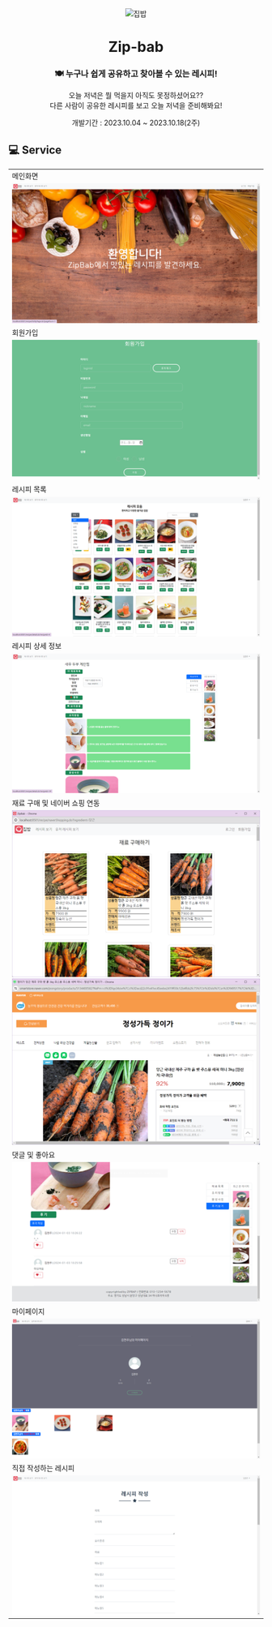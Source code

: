 <div align="center">
<img width="100px" src="src/main/webapp/images/logo/main_logo.png" alt="집밥"/>

# Zip-bab

### 🍽️ 누구나 쉽게 공유하고 찾아볼 수 있는 레시피!

오늘 저녁은 뭘 먹을지 아직도 못정하셨어요?? <br/>
다른 사람이 공유한 레시피를 보고 오늘 저녁을 준비해봐요!


개발기간 : 2023.10.04 ~ 2023.10.18(2주)
</div>

## 💻 Service

<div align='center'>

<table>
   <tr>
        <td>메인화면</td>
    </tr>
    <tr>
        <td>
            <img src="src/main/webapp/images/readme/main.png">
        </td>
    </tr>
    <tr>
        <td>회원가입</td>
    </tr>
    <tr>
        <td>
            <img src="src/main/webapp/images/readme/join.png"/>
        </td>
    </tr>
    <tr>
        <td>레시피 목록</td>
    </tr>
    <tr>
        <td>
            <img src="src/main/webapp/images/readme/recipe_list.png">
        </td>
    </tr>
    <tr>
        <td>레시피 상세 정보</td>
    </tr>
    <tr>
        <td>
            <img src="src/main/webapp/images/readme/recipe_detail.png">
        </td>
    </tr>
    <tr>
        <td>재료 구매 및 네이버 쇼핑 연동</td>
    </tr>
    <tr>
        <td>
            <img src="src/main/webapp/images/readme/buy1.png">
            <img src="src/main/webapp/images/readme/buy2.png">
        </td>
    </tr>
    <tr>
        <td>댓글 및 좋아요</td>
    </tr>
    <tr>
        <td>
            <img src="src/main/webapp/images/readme/reply.png">
        </td>
    </tr>
    <tr>
        <td>마이페이지</td>
    </tr>
    <tr>
        <td>
            <img src="src/main/webapp/images/readme/mypage.png">
        </td>
    </tr>
    <tr>
        <td>직접 작성하는 레시피</td>
    </tr>
    <tr>
        <td>
            <img src="src/main/webapp/images/readme/myrecipe.png">
        </td>
    </tr>
</table>


</div>
<br/>

